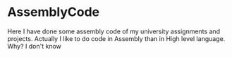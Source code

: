 # AssemblyCode
Here I have done some assembly code of my university assignments and projects. Actually I like to do code in Assembly than in High level language. Why? I don't know
